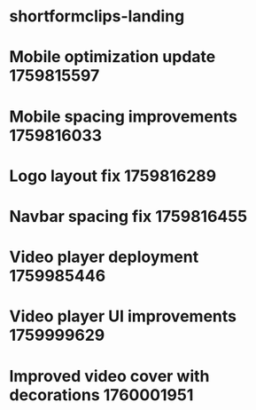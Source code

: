 # shortformclips-landing
# Mobile optimization update 1759815597
# Mobile spacing improvements 1759816033
# Logo layout fix 1759816289
# Navbar spacing fix 1759816455
# Video player deployment 1759985446
# Video player UI improvements 1759999629
# Improved video cover with decorations 1760001951
